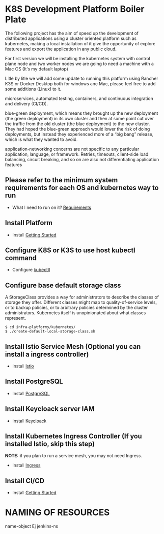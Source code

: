 # K8S Development Platform Boiler Plate

The following project has the aim of speed up the development of distributed applications using a cluster oriented
platform such as kubernetes, making a local installation of it give the opportunity of explore features and 
export the application in any public cloud.

For first version we will be installing the kubernetes system with control plane node and two worker nodes we are going 
to need a machine with a Mac OS (It's my default laptop)

Litle by litle we will add some update to running this platform using Rancher K3S or Docker Desktop both for windows 
anc Mac, please feel free to add some additions (Linux)  to it.


microservices, automated testing, containers, and continuous integration and delivery (CI/CD).

blue-green deployment, which means they brought up the new deployment (the green deployment) in its own
cluster and then at some point cut over the traffic from the old cluster (the blue
deployment) to the new cluster. They had hoped the blue-green approach would
lower the risk of doing deployments, but instead they experienced more of a “big
bang” release, which is what they wanted to avoid.

application-networking concerns are not specific to any particular application,
language, or framework. Retries, timeouts, client-side load balancing, circuit
breaking, and so on are also not differentiating application features

## Please refer to the minimum system requirements for each OS and kubernetes way to run
- What I need to run on it? [Requirements](./docs/requirements.md)

## Install Platform
- Install [Getting Started](./docs/starting.md)

## Configure K8S or K3S to use host kubectl command
- Configure [kubectl](./docs/kubectl-config.md))

## Configure base default storage class

A StorageClass provides a way for administrators to describe the classes of storage they offer. Different classes might map to quality-of-service levels, or to backup policies, or to arbitrary policies determined by the cluster administrators. Kubernetes itself is unopinionated about what classes represent.


    $ cd infra-platforms/kubernetes/
    $ ./create-default-local-storage-class.sh

## Install Istio Service Mesh (Optional you can install a ingress controller)
- Install [Istio](./docs/istio.md)

## Install PostgreSQL
- Install [PostgreSQL](./docs/postgresql.md)

## Install Keycloack server IAM
- Install [Keycloack](./docs/keycloack.md)

## Install Kubernetes Ingress Controller (If you installed Istio, skip this step)
**NOTE:** if you plan to run a service mesh, you may not need Ingress.
- Install [Ingress](./docs/ingress.md)

## Install CI/CD
- Install [Getting Started](./docs/ci-cd.md)


# NAMING OF RESOURCES
name-object Ej jenkins-ns

